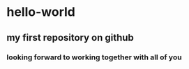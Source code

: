 # hello-world
## my first repository on github
### looking forward to working together with all of you
